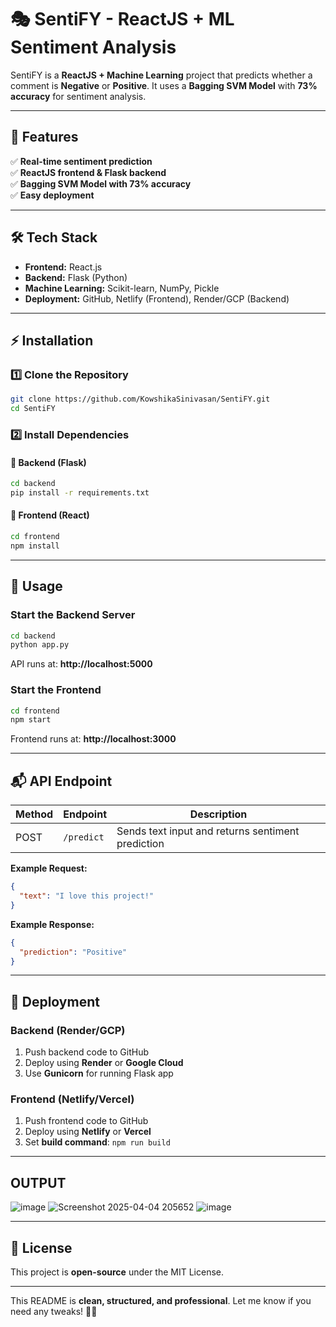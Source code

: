 
# 🎭 SentiFY - ReactJS + ML Sentiment Analysis  

SentiFY is a **ReactJS + Machine Learning** project that predicts whether a comment is **Negative** or **Positive**. It uses a **Bagging SVM Model** with **73% accuracy** for sentiment analysis.  

---

## 🚀 Features  
✅ **Real-time sentiment prediction**  
✅ **ReactJS frontend & Flask backend**  
✅ **Bagging SVM Model with 73% accuracy**  
✅ **Easy deployment**  

---

## 🛠 Tech Stack  

- **Frontend:** React.js  
- **Backend:** Flask (Python)  
- **Machine Learning:** Scikit-learn, NumPy, Pickle  
- **Deployment:** GitHub, Netlify (Frontend), Render/GCP (Backend)  

---

## ⚡ Installation  

### 1️⃣ Clone the Repository  

```bash
git clone https://github.com/KowshikaSinivasan/SentiFY.git
cd SentiFY
```

### 2️⃣ Install Dependencies  

#### 🔹 Backend (Flask)  
```bash
cd backend
pip install -r requirements.txt
```

#### 🔹 Frontend (React)  
```bash
cd frontend
npm install
```

---

## 🎯 Usage  

### Start the Backend Server  
```bash
cd backend
python app.py
```
API runs at: **http://localhost:5000**  

### Start the Frontend  
```bash
cd frontend
npm start
```
Frontend runs at: **http://localhost:3000**  

---

## 📬 API Endpoint  

| Method | Endpoint | Description |
|--------|----------|-------------|
| POST | `/predict` | Sends text input and returns sentiment prediction |

**Example Request:**  
```json
{
  "text": "I love this project!"
}
```

**Example Response:**  
```json
{
  "prediction": "Positive"
}
```

---

## 🚀 Deployment  

### **Backend (Render/GCP)**  
1. Push backend code to GitHub  
2. Deploy using **Render** or **Google Cloud**  
3. Use **Gunicorn** for running Flask app  

### **Frontend (Netlify/Vercel)**  
1. Push frontend code to GitHub  
2. Deploy using **Netlify** or **Vercel**  
3. Set **build command**: `npm run build`  

---

## OUTPUT

![image](https://github.com/user-attachments/assets/210e3af1-80fc-4a14-9b37-7ba94e7a1c9b)
![Screenshot 2025-04-04 205652](https://github.com/user-attachments/assets/0ceedf96-bb58-4801-b284-9417c516c876)
![image](https://github.com/user-attachments/assets/f347946e-6663-4a6f-b42d-80dc6f13f40e)






---

## 📜 License  

This project is **open-source** under the MIT License.  

---

This README is **clean, structured, and professional**. Let me know if you need any tweaks! 🚀🔥
